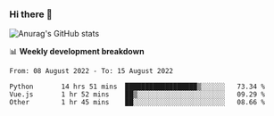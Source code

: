 ### Hi there 👋
![Anurag's GitHub stats](https://github-readme-stats.vercel.app/api?username=jami1024&show_icons=true&theme=radical)

📊 **Weekly development breakdown**
<!--START_SECTION:waka-->

```text
From: 08 August 2022 - To: 15 August 2022

Python       14 hrs 51 mins  ██████████████████▒░░░░░░   73.34 %
Vue.js       1 hr 52 mins    ██▒░░░░░░░░░░░░░░░░░░░░░░   09.29 %
Other        1 hr 45 mins    ██░░░░░░░░░░░░░░░░░░░░░░░   08.66 %
```

<!--END_SECTION:waka-->
<!--
**jami1024/jami1024** is a ✨ _special_ ✨ repository because its `README.md` (this file) appears on your GitHub profile.

Here are some ideas to get you started:

- 🔭 I’m currently working on ...
- 🌱 I’m currently learning ...
- 👯 I’m looking to collaborate on ...
- 🤔 I’m looking for help with ...
- 💬 Ask me about ...
- 📫 How to reach me: ...
- 😄 Pronouns: ...
- ⚡ Fun fact: ...
-->
